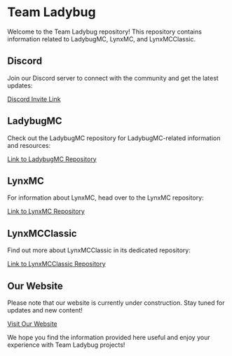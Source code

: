 # Team Ladybug

Welcome to the Team Ladybug repository! This repository contains information related to LadybugMC, LynxMC, and LynxMCClassic.

## Discord

Join our Discord server to connect with the community and get the latest updates:

[Discord Invite Link](https://discord.gg/Ja7NxCxkua)

## LadybugMC

Check out the LadybugMC repository for LadybugMC-related information and resources:

[Link to LadybugMC Repository](https://github.com/Vokuar/Teamladybug/tree/LadybugMC)

## LynxMC

For information about LynxMC, head over to the LynxMC repository:

[Link to LynxMC Repository](https://github.com/Vokuar/Teamladybug/tree/LynxMC)

## LynxMCClassic

Find out more about LynxMCClassic in its dedicated repository:

[Link to LynxMCClassic Repository](https://github.com/Vokuar/Teamladybug/tree/LynxMCClassic)

## Our Website

Please note that our website is currently under construction. Stay tuned for updates and new content!

[Visit Our Website](https://vokuar.github.io/TeamLadybug.github.io/)

We hope you find the information provided here useful and enjoy your experience with Team Ladybug projects!
